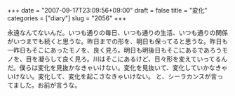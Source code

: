 +++
date = "2007-09-17T23:09:56+09:00"
draft = false
title = "変化"
categories = ["diary"]
slug = "2056"
+++

永遠なんてないんだ。いつも通りの毎日、いつも通りの生活、いつも通りの関係がいつまでも続くと思うな。昨日までの形を、明日も保ってると思うな。昨日も一昨日もそこにあったモノを、良く見ろ。明日も明後日もそこにあるであろうモノを、目を凝らして良く見ろ。川はそこにあるけど、日々形を変えていってるんだ。僕らは変化を見抜かなきゃいけない。変化を見抜いて、変化していかなきゃいけない。変化して、変化を起こさなきゃいけない。
と、シーラカンスが言ってました。お前が言うな。
